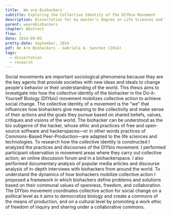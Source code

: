 ```yaml
---
title:  We are Biohackers
subtitle: Exploring the Collective Identity of the DIYbio Movement
description: Dissertation for my master's degree in Life Sciences and Technology from TU Delft
parent: wearebiohackers
chapter: Abstract
flow: 1
date: 2014-09-03
pretty-date: September, 2014
pdf: We Are Biohackers - Gabriela A. Sanchez (2014)
tags:
  - dissertation
  - research
---
```


<div class="ui segment">
Social movements are important sociological phenomena because they are the key agents that provide societies with new ideas and ideals to change people's behavior or their understanding of the world. This thesis aims to investigate into how the collective identity of the biohacker in the Do-it-Yourself Biology (DIYbio) movement mobilizes collective action to achieve social change. The collective identity of a movement is the “we” that influences how biohackers give meaning to the collectivity and make sense of their actions and the goals they pursue based on shared beliefs, values, critiques and visions of the world. The biohacker can be understood as the bio subgenre of the hacker, whose ethic and practices of free and open-source software and hackerspaces—or in other words practices of Commons-Based Peer-Production—are adapted to the life sciences and technologies. To research how the collective identity is constructed I analyzed the practices and discourses of the DIYbio movement. I performed participant observation in movement areas where they carry out collective action; an online discussion forum and in a biohackerspace. I also performed documentary analysis of popular media articles and discourse analysis of in-depth interviews with biohackers from around the world. To understand the dynamics of how biohackers mobilize collective action I proposed a framework in which biohackers define problems and solutions based on their communal values of openness, freedom, and collaboration. The DIYbio movement coordinates collective action for social change on a political level as it aims to democratize biology and create a commons of the means of production, and on a cultural level by promoting a work ethic of freedom of inquiry and sharing under a collaborative commons.
</div>

